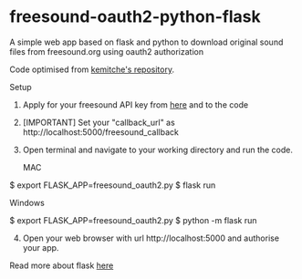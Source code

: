 # freesound-oauth2-python-flask
A simple web app based on flask and python to download original sound files from freesound.org using oauth2 authorization

Code optimised from [kemitche's repository](https://gist.github.com/kemitche/9749639).


Setup

1. Apply for your freesound API key from [here](http://freesound.org/apiv2/apply/) and to the code

2. [IMPORTANT] Set your "callback_url" as http://localhost:5000/freesound_callback

3. Open terminal and navigate to your working directory and run the code.

   MAC

  $ export FLASK_APP=freesound_oauth2.py
  $ flask run
  
   Windows
   
   $ export FLASK_APP=freesound_oauth2.py
   $ python -m flask run
 
 4. Open your web browser with url http://localhost:5000 and authorise your app.
 
 

 
 Read more about flask [here](http://flask.pocoo.org/docs/0.12/quickstart/#a-minimal-application)
   
